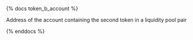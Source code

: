 {% docs token_b_account %}

Address of the account containing the second token in a liquidity pool pair

{% enddocs %}
